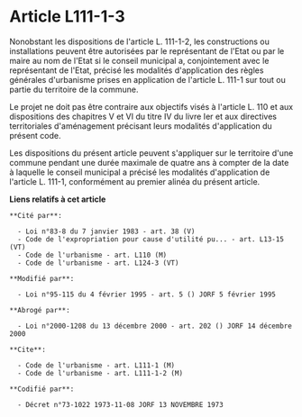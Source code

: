 # Article L111-1-3

Nonobstant les dispositions de l'article L. 111-1-2, les constructions ou installations peuvent être autorisées  par le
représentant de l'Etat ou par le maire au nom de l'Etat si le conseil municipal a, conjointement avec le représentant de
l'Etat, précisé les modalités d'application des règles générales d'urbanisme prises en application de l'article L. 111-1 sur
tout ou partie du territoire de la commune.

Le projet ne doit pas être contraire aux objectifs visés à l'article L. 110 et aux dispositions des chapitres V et VI du
titre IV du livre Ier et aux directives territoriales d'aménagement précisant leurs modalités d'application du présent code.

Les dispositions du présent article  peuvent s'appliquer sur le territoire d'une commune pendant une durée maximale de quatre
ans à compter de la date à laquelle le conseil municipal a précisé les modalités d'application de l'article L. 111-1,
conformément au premier alinéa du présent article.

**Liens relatifs à cet article**

	**Cité par**:

	  - Loi n°83-8 du 7 janvier 1983 - art. 38 (V)
	  - Code de l'expropriation pour cause d'utilité pu... - art. L13-15 (VT)
	  - Code de l'urbanisme - art. L110 (M)
	  - Code de l'urbanisme - art. L124-3 (VT)

	**Modifié par**:

	  - Loi n°95-115 du 4 février 1995 - art. 5 () JORF 5 février 1995

	**Abrogé par**:

	  - Loi n°2000-1208 du 13 décembre 2000 - art. 202 () JORF 14 décembre 2000

	**Cite**:

	  - Code de l'urbanisme - art. L111-1 (M)
	  - Code de l'urbanisme - art. L111-1-2 (M)

	**Codifié par**:

	  - Décret n°73-1022 1973-11-08 JORF 13 NOVEMBRE 1973

